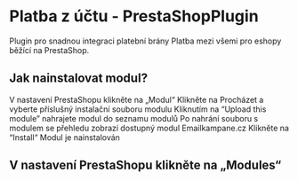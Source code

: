 # Platba z účtu - PrestaShopPlugin
Plugin pro snadnou integraci platební brány Platba mezi všemi pro eshopy běžící na PrestaShop.

## Jak nainstalovat modul?
V nastavení PrestaShopu klikněte na „Modul“
Klikněte na Procházet a vyberte příslušný instalační souboru modulu
Kliknutím na “Upload this module” nahrajete modul do seznamu modulů
Po nahrání souboru s modulem se přehledu zobrazí dostupný modul Emailkampane.cz
Klikněte na “Install“
Modul je nainstalován

## V nastavení PrestaShopu klikněte na „Modules“
